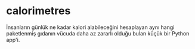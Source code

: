 # calorimetres
İnsanların günlük ne kadar kalori alabileceğini hesaplayan aynı hangi paketlenmiş gıdanın vücuda daha az zararlı olduğu bulan küçük bir Python app'i.
